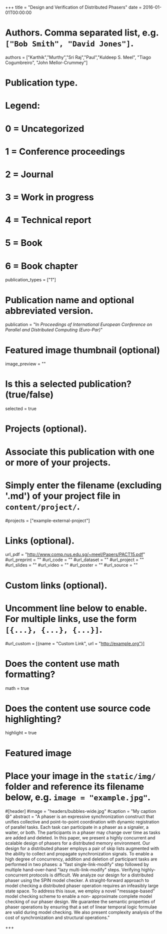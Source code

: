 +++
title = "Design and Verification of Distributed Phasers"
date = 2016-01-01T00:00:00

# Authors. Comma separated list, e.g. `["Bob Smith", "David Jones"]`.
authors = ["Karthik","Murthy","Sri Raj","Paul","Kuldeep S. Meel", "Tiago Cogumbreiro", "John Mellor-Crummey"]

# Publication type.
# Legend:
# 0 = Uncategorized
# 1 = Conference proceedings
# 2 = Journal
# 3 = Work in progress
# 4 = Technical report
# 5 = Book
# 6 = Book chapter
publication_types = ["1"]

# Publication name and optional abbreviated version.
publication = "In *Proceedings of International European Conference on Parallel and Distributed Computing (Euro-Par)*"


# Featured image thumbnail (optional)
image_preview = ""

# Is this a selected publication? (true/false)
selected = true

# Projects (optional).
#   Associate this publication with one or more of your projects.
#   Simply enter the filename (excluding '.md') of your project file in `content/project/`.
#projects = ["example-external-project"]


# Links (optional).
url_pdf = "http://www.comp.nus.edu.sg/~meel/Papers/PACT15.pdf"
#url_preprint = ""
#url_code = ""
#url_dataset = ""
#url_project = ""
#url_slides = ""
#url_video = ""
#url_poster = ""
#url_source = ""

# Custom links (optional).
#   Uncomment line below to enable. For multiple links, use the form `[{...}, {...}, {...}]`.
#url_custom = [{name = "Custom Link", url = "http://example.org"}]

# Does the content use math formatting?
math = true

# Does the content use source code highlighting?
highlight = true

# Featured image
# Place your image in the `static/img/` folder and reference its filename below, e.g. `image = "example.jpg"`.
#[header]
#image = "headers/bubbles-wide.jpg"
#caption = "My caption :smile:"
abstract = "A phaser is an expressive synchronization construct that unifies collective and point-to-point coordination with dynamic registration of parallel tasks. Each task can participate in a phaser as a signaler, a waiter, or both. The participants in a phaser may change over time as tasks are added and deleted. In this paper, we present a highly concurrent and scalable design of phasers for a distributed memory environment. Our design for a distributed phaser employs a pair of skip lists augmented with the ability to collect and propagate synchronization signals. To enable a high degree of concurrency, addition and deletion of participant tasks are performed in two phases: a "fast single-link-modify" step followed by multiple hand-over-hand "lazy multi-link-modify" steps. Verifying highly-concurrent protocols is difficult. We analyze our design for a distributed phaser using the SPIN model checker. A straight-forward approach to model checking a distributed phaser operation requires an infeasibly large state space. To address this issue, we employ a novel "message-based" model checking scheme to enable a non- approximate complete model checking of our phaser design. We guarantee the semantic properties of phaser operations by ensuring that a set of linear temporal logic formulae are valid during model checking. We also present complexity analysis of the cost of synchronization and structural operations."

+++
